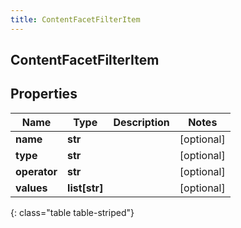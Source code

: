 ```yaml
---
title: ContentFacetFilterItem
---
```

## ContentFacetFilterItem

## Properties

|Name | Type | Description | Notes|
|------------ | ------------- | ------------- | -------------|
| **name** | **str** |  | [optional] |
| **type** | **str** |  | [optional] |
| **operator** | **str** |  | [optional] |
| **values** | **list[str]** |  | [optional] |
{: class="table table-striped"}


